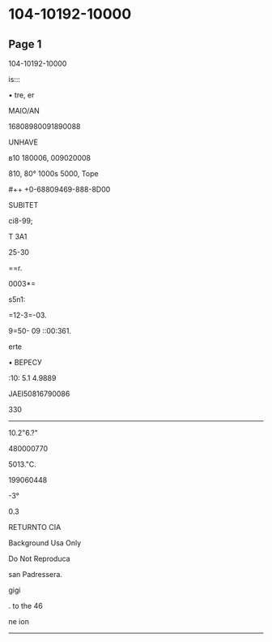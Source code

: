 # 104-10192-10000

## Page 1

104-10192-10000

is:::

• tre, er

MAIO/AN

16808980091890088

UNHAVE

в10 180006, 009020008

810, 80° 1000s 5000, Tope

#++ +0-68809469-888-8D00

SUBITET

сі8-99;

T 3A1

25-30

==r.

0003*=

s5n1:

=12-3=-03.

9=50- 09 ::00:361.

erte

• ВЕРЕСУ

:10: 5.1 4.9889

JAEI50816790086

330

-------

10.2"6.?"

480000770

5013."C.

199060448

-3°

0.3

RETURNTO CIA

Background Usa Only

Do Not Reproduca

san Padressera.

gigi

. to the 46

ne ion

---

